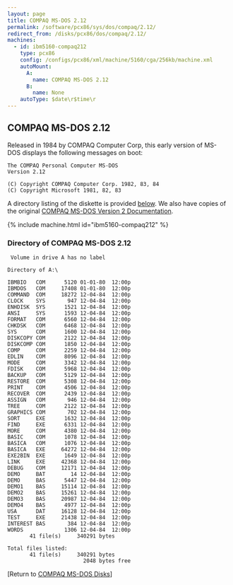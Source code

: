 ```yaml
---
layout: page
title: COMPAQ MS-DOS 2.12
permalink: /software/pcx86/sys/dos/compaq/2.12/
redirect_from: /disks/pcx86/dos/compaq/2.12/
machines:
  - id: ibm5160-compaq212
    type: pcx86
    config: /configs/pcx86/xml/machine/5160/cga/256kb/machine.xml
    autoMount:
      A:
        name: COMPAQ MS-DOS 2.12
      B:
        name: None
    autoType: $date\r$time\r
---
```


COMPAQ MS-DOS 2.12
------------------

Released in 1984 by COMPAQ Computer Corp, this early version of MS-DOS displays the following messages on boot:

	The COMPAQ Personal Computer MS-DOS
	Version 2.12
	
	(C) Copyright COMPAQ Computer Corp. 1982, 83, 84
	(C) Copyright Microsoft 1981, 82, 83

A directory listing of the diskette is provided [below](#directory-of-compaq-ms-dos-212).
We also have copies of the original [COMPAQ MS-DOS Version 2 Documentation](/pubs/pc/software/dos/COMPAQ200/).

{% include machine.html id="ibm5160-compaq212" %}

### Directory of COMPAQ MS-DOS 2.12

	 Volume in drive A has no label

	Directory of A:\

	IBMBIO   COM      5120 01-01-80  12:00p
	IBMDOS   COM     17408 01-01-80  12:00p
	COMMAND  COM     18272 12-04-84  12:00p
	CLOCK    SYS       947 12-04-84  12:00p
	ENHDISK  SYS      1521 12-04-84  12:00p
	ANSI     SYS      1593 12-04-84  12:00p
	FORMAT   COM      6560 12-04-84  12:00p
	CHKDSK   COM      6468 12-04-84  12:00p
	SYS      COM      1600 12-04-84  12:00p
	DISKCOPY COM      2122 12-04-84  12:00p
	DISKCOMP COM      1850 12-04-84  12:00p
	COMP     COM      2259 12-04-84  12:00p
	EDLIN    COM      8096 12-04-84  12:00p
	MODE     COM      3342 12-04-84  12:00p
	FDISK    COM      5968 12-04-84  12:00p
	BACKUP   COM      5129 12-04-84  12:00p
	RESTORE  COM      5308 12-04-84  12:00p
	PRINT    COM      4506 12-04-84  12:00p
	RECOVER  COM      2439 12-04-84  12:00p
	ASSIGN   COM       946 12-04-84  12:00p
	TREE     COM      2122 12-04-84  12:00p
	GRAPHICS COM       702 12-04-84  12:00p
	SORT     EXE      1632 12-04-84  12:00p
	FIND     EXE      6331 12-04-84  12:00p
	MORE     COM      4380 12-04-84  12:00p
	BASIC    COM      1078 12-04-84  12:00p
	BASICA   COM      1076 12-04-84  12:00p
	BASICA   EXE     64272 12-04-84  12:00p
	EXE2BIN  EXE      1649 12-04-84  12:00p
	LINK     EXE     42368 12-04-84  12:00p
	DEBUG    COM     12171 12-04-84  12:00p
	DEMO     BAT        14 12-04-84  12:00p
	DEMO     BAS      5447 12-04-84  12:00p
	DEMO1    BAS     15114 12-04-84  12:00p
	DEMO2    BAS     15261 12-04-84  12:00p
	DEMO3    BAS     20987 12-04-84  12:00p
	DEMO4    BAS      4977 12-04-84  12:00p
	USA      DAT     16128 12-04-84  12:00p
	TEST     EXE     21438 12-04-84  12:00p
	INTEREST BAS       384 12-04-84  12:00p
	WORDS             1306 12-04-84  12:00p
	       41 file(s)     340291 bytes

	Total files listed:
	       41 file(s)     340291 bytes
	                        2048 bytes free

[Return to [COMPAQ MS-DOS Disks](/disks/pcx86/dos/compaq/)]
